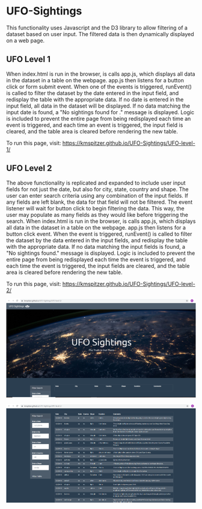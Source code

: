 # UFO-Sightings


This functionality uses Javascript and the D3 library to allow filtering of a dataset based on user input.
The filtered data is then dynamically displayed on a web page.

UFO Level 1
-----------
When index.html is run in the browser, is calls app.js, which displays all data in the dataset in a table on the webpage.  app.js then listens for a button click or form
submit event.  When one of the events is triggered, runEvent() is called to filter the dataset by the date entered in the input field, and redisplay the table with the
appropriate data.  If no date is entered in the input field, all data in the dataset will be displayed.  If no data matching the input date is found, a "No sightings found
for <date>." message is displayed.  Logic is included to prevent the entire page from being redisplayed each time an event is triggered, and each time an event is triggered,
the input field is cleared, and the table area is cleared before rendering the new table.
  

To run this page, visit: https://kmspitzer.github.io/UFO-Sightings/UFO-level-1/


UFO Level 2
-----------
The above functionality is replicated and expanded to include user input fields for not just the date, but also for city, state, country and shape.  The user can enter
search criteria using any combination of the input fields.  If any fields are left blank, the data for that field will not be filtered.  The event listener will wait
for button click to begin filtering the data.  This way, the user may populate as many fields as they would like before triggering the search.  When index.html is run in the
browser, is calls app.js, which displays all data in the dataset in a table on the webpage.  app.js then listens for a button click event.  When the event is triggered,
runEvent() is called to filter the dataset by the data entered in the input fields, and redisplay the table with the appropriate data. If no data matching the input fields
is found, a "No sightings found." message is displayed.  Logic is included to prevent the entire page from being redisplayed each time the event is triggered, and each time
the event is triggered, the input fields are cleared, and the table area is cleared before rendering the new table.
  

To run this page, visit: https://kmspitzer.github.io/UFO-Sightings/UFO-level-2/


![image](/UFO-level-2/static/images/UFOpage1.png)

![image](/UFO-level-2/static/images/UFOpage2.png)
